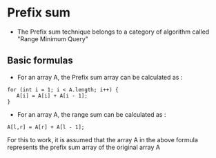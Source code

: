 # Prefix sum

* The Prefix sum technique belongs to a category of algorithm called "Range Minimum Query"

## Basic formulas


* For an array A, the Prefix sum array can be calculated as :

```
for (int i = 1; i < A.length; i++) {
   A[i] = A[i] + A[i - 1];
}
```

* For an array A,  the range sum can be calculated as :

```
A[l,r] = A[r] + A[l - 1];
```

For this to work, it is assumed that the array A in the above formula represents the prefix sum array of the original array A
